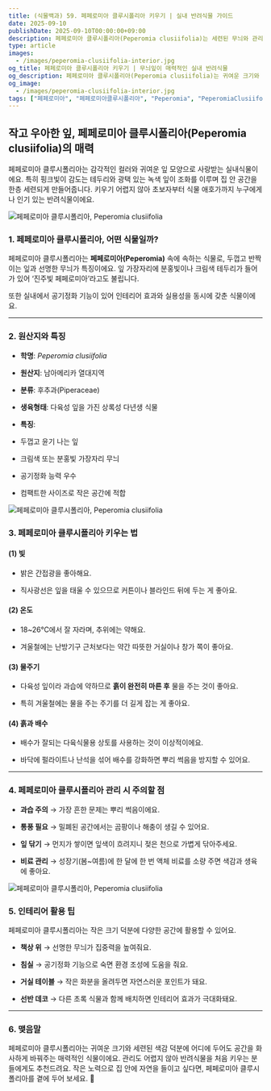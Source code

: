 ```yaml
---
title: (식물백과) 59. 페페로미아 클루시폴리아 키우기 | 실내 반려식물 가이드
date: 2025-09-10
publishDate: 2025-09-10T00:00:00+09:00
description: 페페로미아 클루시폴리아(Peperomia clusiifolia)는 세련된 무늬와 관리 편의성으로 인기 있는 실내 반려식물입니다. 빛, 물, 온도 관리 방법과 인테리어 활용 팁까지 확인하세요.
type: article
images:
  - /images/peperomia-clusiifolia-interior.jpg
og_title: 페페로미아 클루시폴리아 키우기 | 무늬잎이 매력적인 실내 반려식물
og_description: 페페로미아 클루시폴리아(Peperomia clusiifolia)는 귀여운 크기와 세련된 색감으로 인테리어에 잘 어울리는 실내 반려식물입니다. 키우는 법과 관리 팁을 확인하세요.
og_image:
  - /images/peperomia-clusiifolia-interior.jpg
tags: ["페페로미아", "페페로미아클루시폴리아", "Peperomia", "PeperomiaClusiifolia", "실내식물", "반려식물", "공기정화식물", "무늬잎식물", "식물인테리어", "식물키우기"]
---
```


## **작고 우아한 잎, 페페로미아 클루시폴리아(Peperomia clusiifolia)의 매력**

  

페페로미아 클루시폴리아는 감각적인 컬러와 귀여운 잎 모양으로 사랑받는 실내식물이에요. 특히 핑크빛이 감도는 테두리와 광택 있는 녹색 잎이 조화를 이루며 집 안 공간을 한층 세련되게 만들어줍니다. 키우기 어렵지 않아 초보자부터 식물 애호가까지 누구에게나 인기 있는 반려식물이에요.

![페페로미아 클루시폴리아, Peperomia clusiifolia](/images/peperomia-clusiifolia-closeup.jpg) 

### **1. 페페로미아 클루시폴리아, 어떤 식물일까?**

  

페페로미아 클루시폴리아는 **페페로미아(Peperomia)** 속에 속하는 식물로, 두껍고 반짝이는 잎과 선명한 무늬가 특징이에요. 잎 가장자리에 분홍빛이나 크림색 테두리가 들어가 있어 ‘진주빛 페페로미아’라고도 불립니다.

또한 실내에서 공기정화 기능이 있어 인테리어 효과와 실용성을 동시에 갖춘 식물이에요.

---

### **2. 원산지와 특징**

- **학명**: _Peperomia clusiifolia_
    
- **원산지**: 남아메리카 열대지역
    
- **분류**: 후추과(Piperaceae)
    
- **생육형태**: 다육성 잎을 가진 상록성 다년생 식물
    
- **특징**:
    
- 두껍고 윤기 나는 잎
        
- 크림색 또는 분홍빛 가장자리 무늬
        
- 공기정화 능력 우수
        
- 컴팩트한 사이즈로 작은 공간에 적합
        
    

![페페로미아 클루시폴리아, Peperomia clusiifolia](/images/peperomia-clusiifolia-potted.jpg)

### **3. 페페로미아 클루시폴리아 키우는 법**

  

#### **(1) 빛**

- 밝은 간접광을 좋아해요.
    
- 직사광선은 잎을 태울 수 있으므로 커튼이나 블라인드 뒤에 두는 게 좋아요.
    

  

#### **(2) 온도**

- 18~26℃에서 잘 자라며, 추위에는 약해요.
    
- 겨울철에는 난방기구 근처보다는 약간 따뜻한 거실이나 창가 쪽이 좋아요.
    

  

#### **(3) 물주기**

- 다육성 잎이라 과습에 약하므로 **흙이 완전히 마른 후** 물을 주는 것이 좋아요.
    
- 특히 겨울철에는 물을 주는 주기를 더 길게 잡는 게 좋아요.
    

  

#### **(4) 흙과 배수**

- 배수가 잘되는 다육식물용 상토를 사용하는 것이 이상적이에요.
    
- 바닥에 펄라이트나 난석을 섞어 배수를 강화하면 뿌리 썩음을 방지할 수 있어요.
    

---

### **4. 페페로미아 클루시폴리아 관리 시 주의할 점**

- **과습 주의** → 가장 흔한 문제는 뿌리 썩음이에요.
    
- **통풍 필요** → 밀폐된 공간에서는 곰팡이나 해충이 생길 수 있어요.
    
- **잎 닦기** → 먼지가 쌓이면 잎색이 흐려지니 젖은 천으로 가볍게 닦아주세요.
    
- **비료 관리** → 성장기(봄~여름)에 한 달에 한 번 액체 비료를 소량 주면 색감과 생육에 좋아요.
    

![페페로미아 클루시폴리아, Peperomia clusiifolia](/images/peperomia-clusiifolia-interior.jpg)

### **5. 인테리어 활용 팁**

  

페페로미아 클루시폴리아는 작은 크기 덕분에 다양한 공간에 활용할 수 있어요.

- **책상 위** → 선명한 무늬가 집중력을 높여줘요.
    
- **침실** → 공기정화 기능으로 숙면 환경 조성에 도움을 줘요.
    
- **거실 테이블** → 작은 화분을 올려두면 자연스러운 포인트가 돼요.
    
- **선반 데코** → 다른 초록 식물과 함께 배치하면 인테리어 효과가 극대화돼요.
    

---

### **6. 맺음말**

  

페페로미아 클루시폴리아는 귀여운 크기와 세련된 색감 덕분에 어디에 두어도 공간을 화사하게 바꿔주는 매력적인 식물이에요. 관리도 어렵지 않아 반려식물을 처음 키우는 분들에게도 추천드려요. 작은 노력으로 집 안에 자연을 들이고 싶다면, 페페로미아 클루시폴리아를 곁에 두어 보세요. 🌿

